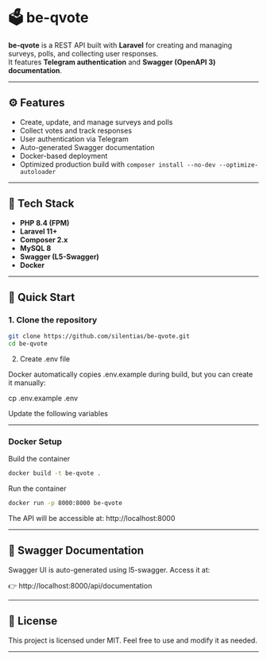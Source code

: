 # 🗳️ be-qvote

**be-qvote** is a REST API built with **Laravel** for creating and managing surveys, polls, and collecting user responses.  
It features **Telegram authentication** and **Swagger (OpenAPI 3) documentation**.

---

## ⚙️ Features

- Create, update, and manage surveys and polls  
- Collect votes and track responses  
- User authentication via Telegram  
- Auto-generated Swagger documentation  
- Docker-based deployment  
- Optimized production build with `composer install --no-dev --optimize-autoloader`

---

## 🧱 Tech Stack

- **PHP 8.4 (FPM)**  
- **Laravel 11+**  
- **Composer 2.x**  
- **MySQL 8**  
- **Swagger (L5-Swagger)**  
- **Docker**

---

## 🚀 Quick Start

### 1. Clone the repository

```bash
git clone https://github.com/silentias/be-qvote.git
cd be-qvote
```

2. Create .env file

Docker automatically copies .env.example during build, but you can create it manually:

cp .env.example .env

Update the following variables

---

### Docker Setup

Build the container

```bash
docker build -t be-qvote .
```

Run the container

```bash
docker run -p 8000:8000 be-qvote
```

The API will be accessible at: http://localhost:8000

---

## 🧾 Swagger Documentation

Swagger UI is auto-generated using l5-swagger.
Access it at:

👉 http://localhost:8000/api/documentation

---

## 📄 License

This project is licensed under MIT.
Feel free to use and modify it as needed.

---
